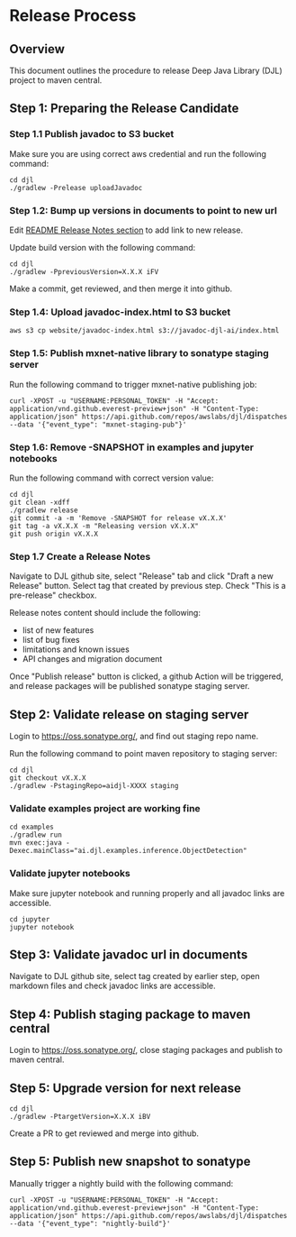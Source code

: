 # Release Process

## Overview

This document outlines the procedure to release Deep Java Library (DJL) project to maven central. 

## Step 1: Preparing the Release Candidate

### Step 1.1 Publish javadoc to S3 bucket

Make sure you are using correct aws credential and run the following command:

```shell script
cd djl
./gradlew -Prelease uploadJavadoc
```

### Step 1.2: Bump up versions in documents to point to new url

Edit [README Release Notes section](../../README.md#release-notes) to add link to new release. 

Update build version with the following command:
```shell script
cd djl
./gradlew -PpreviousVersion=X.X.X iFV
```
Make a commit, get reviewed, and then merge it into github.

### Step 1.4: Upload javadoc-index.html to S3 bucket

```shell script
aws s3 cp website/javadoc-index.html s3://javadoc-djl-ai/index.html
```

### Step 1.5: Publish mxnet-native library to sonatype staging server

Run the following command to trigger mxnet-native publishing job:
```shell script
curl -XPOST -u "USERNAME:PERSONAL_TOKEN" -H "Accept: application/vnd.github.everest-preview+json" -H "Content-Type: application/json" https://api.github.com/repos/awslabs/djl/dispatches --data '{"event_type": "mxnet-staging-pub"}'
```

### Step 1.6: Remove -SNAPSHOT in examples and jupyter notebooks

Run the following command with correct version value:
```shell script
cd djl
git clean -xdff
./gradlew release
git commit -a -m 'Remove -SNAPSHOT for release vX.X.X'
git tag -a vX.X.X -m "Releasing version vX.X.X"
git push origin vX.X.X
```

### Step 1.7 Create a Release Notes

Navigate to DJL github site, select "Release" tab and click "Draft a new Release" button.
Select tag that created by previous step. Check "This is a pre-release" checkbox.

Release notes content should include the following:
- list of new features
- list of bug fixes
- limitations and known issues
- API changes and migration document

Once "Publish release" button is clicked, a github Action will be triggered, and release packages
will be published sonatype staging server.

## Step 2: Validate release on staging server

Login to https://oss.sonatype.org/, and find out staging repo name.

Run the following command to point maven repository to staging server:
```shell script
cd djl
git checkout vX.X.X
./gradlew -PstagingRepo=aidjl-XXXX staging
```

### Validate examples project are working fine

```shell script
cd examples
./gradlew run
mvn exec:java -Dexec.mainClass="ai.djl.examples.inference.ObjectDetection" 
```

### Validate jupyter notebooks

Make sure jupyter notebook and running properly and all javadoc links are accessible.
```shell script
cd jupyter
jupyter notebook
```

## Step 3: Validate javadoc url in documents

Navigate to DJL github site, select tag created by earlier step, open markdown files and
check javadoc links are accessible. 

## Step 4: Publish staging package to maven central

Login to https://oss.sonatype.org/, close staging packages and publish to maven central.

## Step 5: Upgrade version for next release

```shell script
cd djl
./gradlew -PtargetVersion=X.X.X iBV
```

Create a PR to get reviewed and merge into github.

## Step 5: Publish new snapshot to sonatype

Manually trigger a nightly build with the following command:
```shell script
curl -XPOST -u "USERNAME:PERSONAL_TOKEN" -H "Accept: application/vnd.github.everest-preview+json" -H "Content-Type: application/json" https://api.github.com/repos/awslabs/djl/dispatches --data '{"event_type": "nightly-build"}'
```
